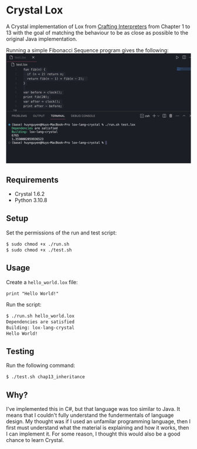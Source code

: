 # Crystal Lox
A Crystal implementation of Lox from [Crafting Interpreters](https://craftinginterpreters.com/) from Chapter 1 to 13 with the goal of matching the behaviour to be as close as possible to the original Java implementation.

Running a simple Fibonacci Sequence program gives the following:
![Fibonacci Sequence](./fib.jpg)

## Requirements
- Crystal 1.6.2
- Python 3.10.8

## Setup
Set the permissions of the run and test script:
```
$ sudo chmod +x ./run.sh
$ sudo chmod +x ./test.sh
```

## Usage
Create a `hello_world.lox` file:
``` hello_world.lox
print "Hello World!"
```

Run the script:
```
$ ./run.sh hello_world.lox
Dependencies are satisfied
Building: lox-lang-crystal
Hello World!
```

## Testing
Run the following command:
```
$ ./test.sh chap13_inheritance
```

## Why?
I've implemented this in C#, but that language was too similar to Java.
It means that I couldn't fully understand the fundermentals of language design.
My thought was if I used an unfamilar programming language, then I first must understand what the material is explaining and how it works, then I can implement it.
For some reason, I thought this would also be a good chance to learn Crystal.
